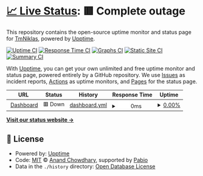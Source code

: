# [📈 Live Status](https://TmNiklas.github.io/upptime): <!--live status--> **🟥 Complete outage**

This repository contains the open-source uptime monitor and status page for [TmNiklas](https://TmNiklas.github.io/upptime), powered by [Upptime](https://github.com/upptime/upptime).

[![Uptime CI](https://github.com/TmNiklas/upptime/workflows/Uptime%20CI/badge.svg)](https://github.com/TmNiklas/upptime/actions?query=workflow%3A%22Uptime+CI%22)
[![Response Time CI](https://github.com/TmNiklas/upptime/workflows/Response%20Time%20CI/badge.svg)](https://github.com/TmNiklas/upptime/actions?query=workflow%3A%22Response+Time+CI%22)
[![Graphs CI](https://github.com/TmNiklas/upptime/workflows/Graphs%20CI/badge.svg)](https://github.com/TmNiklas/upptime/actions?query=workflow%3A%22Graphs+CI%22)
[![Static Site CI](https://github.com/TmNiklas/upptime/workflows/Static%20Site%20CI/badge.svg)](https://github.com/TmNiklas/upptime/actions?query=workflow%3A%22Static+Site+CI%22)
[![Summary CI](https://github.com/TmNiklas/upptime/workflows/Summary%20CI/badge.svg)](https://github.com/TmNiklas/upptime/actions?query=workflow%3A%22Summary+CI%22)

With [Upptime](https://upptime.js.org), you can get your own unlimited and free uptime monitor and status page, powered entirely by a GitHub repository. We use [Issues](https://github.com/TmNiklas/upptime/issues) as incident reports, [Actions](https://github.com/TmNiklas/upptime/actions) as uptime monitors, and [Pages](https://TmNiklas.github.io/upptime) for the status page.

<!--start: status pages-->
<!-- This summary is generated by Upptime (https://github.com/upptime/upptime) -->
<!-- Do not edit this manually, your changes will be overwritten -->
<!-- prettier-ignore -->
| URL | Status | History | Response Time | Uptime |
| --- | ------ | ------- | ------------- | ------ |
| <img alt="" src="https://icons.duckduckgo.com/ip3/ctrl.welser-it.de.ico" height="13"> [Dashboard](https://ctrl.welser-it.de) | 🟥 Down | [dashboard.yml](https://github.com/TmNiklas/upptime/commits/HEAD/history/dashboard.yml) | <details><summary><img alt="Response time graph" src="./graphs/dashboard/response-time-week.png" height="20"> 0ms</summary><br><a href="https://TmNiklas.github.io/upptime/history/dashboard"><img alt="Response time 545" src="https://img.shields.io/endpoint?url=https%3A%2F%2Fraw.githubusercontent.com%2FTmNiklas%2Fupptime%2FHEAD%2Fapi%2Fdashboard%2Fresponse-time.json"></a><br><a href="https://TmNiklas.github.io/upptime/history/dashboard"><img alt="24-hour response time 0" src="https://img.shields.io/endpoint?url=https%3A%2F%2Fraw.githubusercontent.com%2FTmNiklas%2Fupptime%2FHEAD%2Fapi%2Fdashboard%2Fresponse-time-day.json"></a><br><a href="https://TmNiklas.github.io/upptime/history/dashboard"><img alt="7-day response time 0" src="https://img.shields.io/endpoint?url=https%3A%2F%2Fraw.githubusercontent.com%2FTmNiklas%2Fupptime%2FHEAD%2Fapi%2Fdashboard%2Fresponse-time-week.json"></a><br><a href="https://TmNiklas.github.io/upptime/history/dashboard"><img alt="30-day response time 0" src="https://img.shields.io/endpoint?url=https%3A%2F%2Fraw.githubusercontent.com%2FTmNiklas%2Fupptime%2FHEAD%2Fapi%2Fdashboard%2Fresponse-time-month.json"></a><br><a href="https://TmNiklas.github.io/upptime/history/dashboard"><img alt="1-year response time 545" src="https://img.shields.io/endpoint?url=https%3A%2F%2Fraw.githubusercontent.com%2FTmNiklas%2Fupptime%2FHEAD%2Fapi%2Fdashboard%2Fresponse-time-year.json"></a></details> | <details><summary><a href="https://TmNiklas.github.io/upptime/history/dashboard">0.00%</a></summary><a href="https://TmNiklas.github.io/upptime/history/dashboard"><img alt="All-time uptime 3.99%" src="https://img.shields.io/endpoint?url=https%3A%2F%2Fraw.githubusercontent.com%2FTmNiklas%2Fupptime%2FHEAD%2Fapi%2Fdashboard%2Fuptime.json"></a><br><a href="https://TmNiklas.github.io/upptime/history/dashboard"><img alt="24-hour uptime 0.00%" src="https://img.shields.io/endpoint?url=https%3A%2F%2Fraw.githubusercontent.com%2FTmNiklas%2Fupptime%2FHEAD%2Fapi%2Fdashboard%2Fuptime-day.json"></a><br><a href="https://TmNiklas.github.io/upptime/history/dashboard"><img alt="7-day uptime 0.00%" src="https://img.shields.io/endpoint?url=https%3A%2F%2Fraw.githubusercontent.com%2FTmNiklas%2Fupptime%2FHEAD%2Fapi%2Fdashboard%2Fuptime-week.json"></a><br><a href="https://TmNiklas.github.io/upptime/history/dashboard"><img alt="30-day uptime 1.38%" src="https://img.shields.io/endpoint?url=https%3A%2F%2Fraw.githubusercontent.com%2FTmNiklas%2Fupptime%2FHEAD%2Fapi%2Fdashboard%2Fuptime-month.json"></a><br><a href="https://TmNiklas.github.io/upptime/history/dashboard"><img alt="1-year uptime 3.99%" src="https://img.shields.io/endpoint?url=https%3A%2F%2Fraw.githubusercontent.com%2FTmNiklas%2Fupptime%2FHEAD%2Fapi%2Fdashboard%2Fuptime-year.json"></a></details>

<!--end: status pages-->

[**Visit our status website →**](https://TmNiklas.github.io/upptime)

## 📄 License

- Powered by: [Upptime](https://github.com/upptime/upptime)
- Code: [MIT](./LICENSE) © [Anand Chowdhary](https://anandchowdhary.com), supported by [Pabio](https://pabio.com)
- Data in the `./history` directory: [Open Database License](https://opendatacommons.org/licenses/odbl/1-0/)
